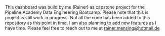 This dashboard was build by me (Rainer) as capstone project for the Pipeline Academy Data Engineering Bootcamp. Please note that this is project is still work in progress. Not all the code has been added to this repository as this point in time. I am also planning to add new features as I have time. Please feel free to reach out to me at rainer.mensing@hotmail.de

